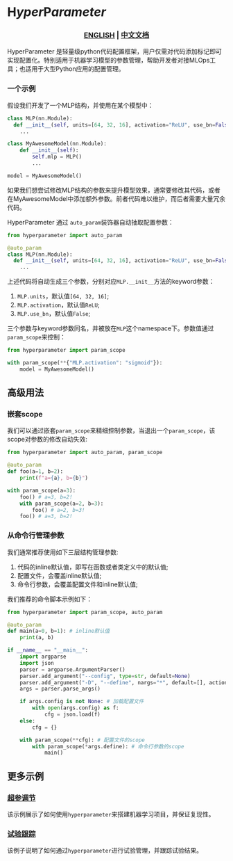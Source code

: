 **H**_yper_**P**_arameter_
===========================

<h3 align="center">
  <p style="text-align: center;">
  <a href="README.md" target="_blank">ENGLISH</a> | <a href="README.zh.md">中文文档</a>
  </p>
</h3>

HyperParameter 是轻量级python代码配置框架，用户仅需对代码添加标记即可实现配置化。特别适用于机器学习模型的参数管理，帮助开发者对接MLOps工具；也适用于大型Python应用的配置管理。

### 一个示例

假设我们开发了一个MLP结构，并使用在某个模型中：

```python
class MLP(nn.Module):
  def __init__(self, units=[64, 32, 16], activation="ReLU", use_bn=False):
    ...

class MyAwesomeModel(nn.Module):
    def __init__(self):
        self.mlp = MLP()
        ...

model = MyAwesomeModel()
```

如果我们想尝试修改MLP结构的参数来提升模型效果，通常要修改其代码，或者在MyAwesomeModel中添加额外参数。前者代码难以维护，而后者需要大量冗余代码。

HyperParameter 通过 `auto_param`装饰器自动抽取配置参数：

```python
from hyperparameter import auto_param

@auto_param
class MLP(nn.Module):
  def __init__(self, units=[64, 32, 16], activation="ReLU", use_bn=False):
    ...
```

上述代码将自动生成三个参数，分别对应`MLP.__init__`方法的keyword参数：

1. `MLP.units`，默认值`[64, 32, 16]`;
2. `MLP.activation`，默认值`ReLU`;
3. `MLP.use_bn`，默认值`False`;

三个参数与keyword参数同名，并被放在`MLP`这个namespace下。参数值通过`param_scope`来控制：

```python
from hyperparameter import param_scope

with param_scope(**{"MLP.activation": "sigmoid"}):
    model = MyAwesomeModel()
```

高级用法
-------
### 嵌套scope

我们可以通过嵌套`param_scope`来精细控制参数，当退出一个`param_scope`，该scope对参数的修改自动失效:

``` python
from hyperparameter import auto_param, param_scope

@auto_param
def foo(a=1, b=2):
    print(f"a={a}, b={b}")

with param_scope(a=3):
    foo() # a=3, b=2!
    with param_scope(a=2, b=3):
        foo() # a=2, b=3!
    foo() # a=3, b=2!
```

### 从命令行管理参数

我们通常推荐使用如下三层结构管理参数:

1. 代码的inline默认值，即写在函数或者类定义中的默认值;
2. 配置文件，会覆盖inline默认值;
3. 命令行参数，会覆盖配置文件和inline默认值;

我们推荐的命令脚本示例如下：

```python
from hyperparameter import param_scope, auto_param

@auto_param
def main(a=0, b=1): # inline默认值
    print(a, b)

if __name__ == "__main__":
    import argparse
    import json
    parser = argparse.ArgumentParser()
    parser.add_argument("--config", type=str, default=None)
    parser.add_argument("-D", "--define", nargs="*", default=[], action="extend")
    args = parser.parse_args()

    if args.config is not None: # 加载配置文件
        with open(args.config) as f:
            cfg = json.load(f)
    else:
        cfg = {}

    with param_scope(**cfg): # 配置文件的scope
        with param_scope(*args.define): # 命令行参数的scope
            main()
```

更多示例
-------

### [超参调节](examples/sparse_lr/README.md)

该示例展示了如何使用`hyperparameter`来搭建机器学习项目，并保证复现性。

### [试验跟踪](examples/mnist/README.md)

该例子说明了如何通过`hyperparameter`进行试验管理，并跟踪试验结果。
